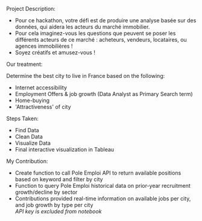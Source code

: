 Project Description:
- Pour ce hackathon, votre défi est de produire une analyse basée sur des données, qui aidera les acteurs du marché immobilier.
- Pour cela imaginez-vous les questions que peuvent se poser les différents acteurs de ce marché : acheteurs, vendeurs, locataires, ou agences immobilières !
- Soyez créatifs et amusez-vous !  
  
  
Our treatment: 

Determine the best city to live in France based on the following:
- Internet accessibility
- Employment Offers & job growth (Data Analyst as Primary Search term)
- Home-buying
- 'Attractiveness' of city

Steps Taken:
- Find Data
- Clean Data
- Visualize Data
- Final interactive visualization in Tableau

My Contribution:
- Create function to call Pole Emploi API to return available positions based on keyword and filter by city
- Function to query Pole Emploi historical data on prior-year recruitment growth/decline by sector
- Contributions provided real-time information on available jobs per city, and job growth by type per city  
*API key is excluded from notebook*
